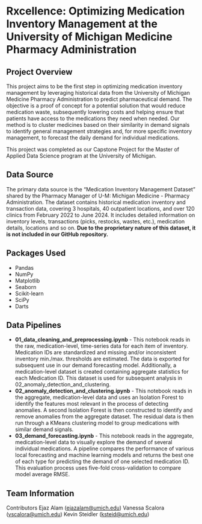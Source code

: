 # Rxcellence: Optimizing Medication Inventory Management at the University of Michigan Medicine Pharmacy Administration

## Project Overview
This project aims to be the first step in optimizing medication inventory management by leveraging historical data from the University of Michigan Medicine Pharmacy Administration to predict pharmaceutical demand. The objective is a proof of concept for a potential solution that would reduce medication waste, subsequently lowering costs and helping ensure that patients have access to the medications they need when needed. Our method is to cluster medicines based on their similarity in demand signals to identify general management strategies and, for more specific inventory management, to forecast the daily demand for individual medications.

This project was completed as our Capstone Project for the Master of Applied Data Science program at the University of Michigan.

## Data Source
The primary data source is the “Medication Inventory Management Dataset” shared by the Pharmacy Manager of U-M: Michigan Medicine - Pharmacy Administration. The dataset contains historical medication inventory and transaction data, covering 3 hospitals, 40 outpatient locations, and over 120 clinics from February 2022 to June 2024. It includes detailed information on inventory levels, transactions (picks, restocks, wastes, etc.), medication details, locations and so on. **Due to the proprietary nature of this dataset, it is not included in our GitHub repository.**

## Packages Used
- Pandas
- NumPy
- Matplotlib
- Seaborn
- Scikit-learn
- SciPy
- Darts

## Data Pipelines
- **01_data_cleaning_and_preprocessing.ipynb** - This notebook reads in the raw, medication-level, time-series data for each item of inventory. Medication IDs are standardized and missing and/or inconsistent inventory min./max. thresholds are estimated. The data is exported for subsequent use in our demand forecasting model. Additionally, a medication-level dataset is created containing aggregate statistics for each Medication ID. This dataset is used for subsequent analysis in 02_anomaly_detection_and_clustering.
- **02_anomaly_detection_and_clustering.ipynb** - This notebook reads in the aggregate, medication-level data and uses an Isolation Forest to identify the features most relevant in the process of detecting anomalies. A second Isolation Forest is then constructed to identify and remove anomalies from the aggregate dataset. The residual data is then run through a KMeans clustering model to group medications with similar demand signals.
- **03_demand_forecasting.ipynb** - This notebook reads in the aggregate, medication-level data to visually explore the demand of several individual medications. A pipeline compares the performance of various local forecasting and machine learning models and returns the best one of each type for predicting the demand of one selected medication ID. This evaluation process uses five-fold cross-validation to compare model average RMSE. 

## Team Information
Contributors
Ejaz Alam (ejazalam@umich.edu)
Vanessa Scalora (vscalora@umich.edu)
Kevin Steidler (ksteid@umich.edu)
